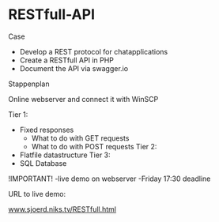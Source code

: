 # RESTfull-API


Case
- Develop a REST protocol for chatapplications
- Create a RESTfull API in PHP
- Document the API via swagger.io

Stappenplan

Online webserver and connect it with WinSCP

Tier 1:
- Fixed responses
    - What to do with GET requests
    - What to do with POST requests
Tier 2:
- Flatfile datastructure
Tier 3:
- SQL Database

!IMPORTANT!
    -live demo on webserver
    -Friday 17:30 deadline
    
    
URL to live demo:

www.sjoerd.niks.tv/RESTfull.html
